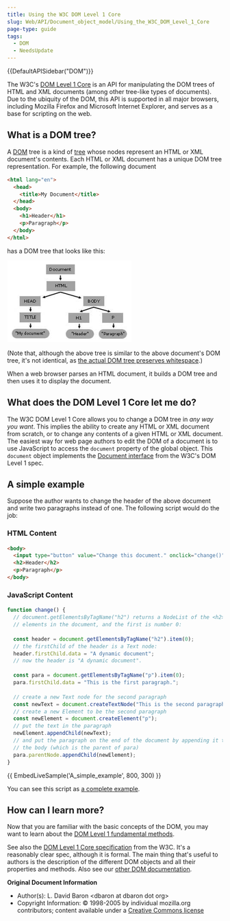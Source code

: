 ```yaml
---
title: Using the W3C DOM Level 1 Core
slug: Web/API/Document_object_model/Using_the_W3C_DOM_Level_1_Core
page-type: guide
tags:
  - DOM
  - NeedsUpdate
---
```

{{DefaultAPISidebar("DOM")}}

The W3C's [DOM Level 1 Core](https://www.w3.org/TR/REC-DOM-Level-1/level-one-core.html) is an API for manipulating the DOM trees of HTML and XML documents (among other tree-like types of documents). Due to the ubiquity of the DOM, this API is supported in all major browsers, including Mozilla Firefox and Microsoft Internet Explorer, and serves as a base for scripting on the web.

## What is a DOM tree?

A [DOM](https://www.w3.org/TR/REC-DOM-Level-1/introduction.html) tree is a kind of [tree](https://en.wikipedia.org/wiki/Tree_structure) whose nodes represent an HTML or XML document's contents. Each HTML or XML document has a unique DOM tree representation. For example, the following document

```html
<html lang="en">
  <head>
    <title>My Document</title>
  </head>
  <body>
    <h1>Header</h1>
    <p>Paragraph</p>
  </body>
</html>
```

has a DOM tree that looks like this:

![](using_the_w3c_dom_level_1_core-doctree.jpg)

(Note that, although the above tree is similar to the above document's DOM tree, it's not identical, as [the actual DOM tree preserves whitespace](/en-US/docs/Web/API/Document_Object_Model/Whitespace).)

When a web browser parses an HTML document, it builds a DOM tree and then uses it to display the document.

## What does the DOM Level 1 Core let me do?

The W3C DOM Level 1 Core allows you to change a DOM tree in _any way you want_. This implies the ability to create any HTML or XML document from scratch, or to change any contents of a given HTML or XML document. The easiest way for web page authors to edit the DOM of a document is to use JavaScript to access the `document` property of the global object. This `document` object implements the [Document interface](https://www.w3.org/TR/REC-DOM-Level-1/level-one-core.html#i-Document) from the W3C's DOM Level 1 spec.

## A simple example

Suppose the author wants to change the header of the above document and write two paragraphs instead of one. The following script would do the job:

### HTML Content

```html
<body>
  <input type="button" value="Change this document." onclick="change()">
  <h2>Header</h2>
  <p>Paragraph</p>
</body>
```

### JavaScript Content

```js
function change() {
  // document.getElementsByTagName("h2") returns a NodeList of the <h2>
  // elements in the document, and the first is number 0:

  const header = document.getElementsByTagName("h2").item(0);
  // the firstChild of the header is a Text node:
  header.firstChild.data = "A dynamic document";
  // now the header is "A dynamic document".

  const para = document.getElementsByTagName("p").item(0);
  para.firstChild.data = "This is the first paragraph.";

  // create a new Text node for the second paragraph
  const newText = document.createTextNode("This is the second paragraph.");
  // create a new Element to be the second paragraph
  const newElement = document.createElement("p");
  // put the text in the paragraph
  newElement.appendChild(newText);
  // and put the paragraph on the end of the document by appending it to
  // the body (which is the parent of para)
  para.parentNode.appendChild(newElement);
}
```

{{ EmbedLiveSample('A_simple_example', 800, 300) }}

You can see this script as [a complete example](/en-US/docs/Web/API/Document_object_model/Using_the_W3C_DOM_Level_1_Core/using_the_w3c_dom_level_1_core-doctree.jpg).

## How can I learn more?

Now that you are familiar with the basic concepts of the DOM, you may want to learn about the [DOM Level 1 fundamental methods](/en-US/docs/Web/API/Document_Object_Model/Traversing_an_HTML_table_with_JavaScript_and_DOM_Interfaces).

See also the [DOM Level 1 Core specification](https://www.w3.org/TR/REC-DOM-Level-1/level-one-core.html) from the W3C. It's a reasonably clear spec, although it is formal. The main thing that's useful to authors is the description of the different DOM objects and all their properties and methods. Also see our [other DOM documentation](/en-US/docs/Web/API/Document_Object_Model).

**Original Document Information**

- Author(s): L. David Baron \<dbaron at dbaron dot org>
- Copyright Information: © 1998-2005 by individual mozilla.org contributors; content available under a [Creative Commons license](https://www.mozilla.org/en-US/foundation/licensing/website-content/)
